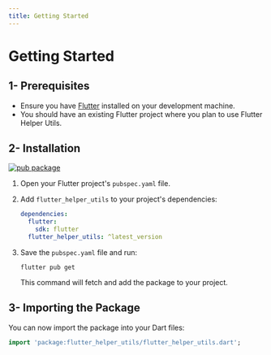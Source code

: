```yaml
---
title: Getting Started
---
```


# Getting Started

## 1- Prerequisites

- Ensure you have [Flutter](https://flutter.dev/) installed on your development machine.
- You should have an existing Flutter project where you plan to use Flutter Helper Utils.

## 2- Installation

[![pub package](https://img.shields.io/pub/v/flutter_helper_utils)](https://pub.dev/packages/flutter_helper_utils)

1. Open your Flutter project's `pubspec.yaml` file.

2. Add `flutter_helper_utils` to your project's dependencies:

   ```yaml
   dependencies:
     flutter:
       sdk: flutter
     flutter_helper_utils: ^latest_version
   ```

3. Save the `pubspec.yaml` file and run:

   ```shell
   flutter pub get
   ```

   This command will fetch and add the package to your project.

## 3- Importing the Package

You can now import the package into your Dart files:

```dart
import 'package:flutter_helper_utils/flutter_helper_utils.dart';
```